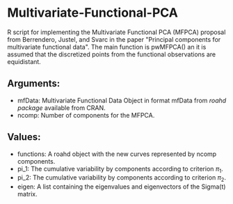 # Multivariate-Functional-PCA
R script for implementing the Multivariate Functional PCA (MFPCA) proposal from Berrendero, Justel, and Svarc in the paper "Principal components for multivariate functional data".
The main function is pwMFPCA() an it is assumed that the discretized points from the functional observations are equidistant.

## Arguments: 
- mfData: Multivariate Functional Data Object in format mfData from *roahd package* available from CRAN.
- ncomp: Number of components for the MFPCA.

## Values:
- functions: A roahd object with the new curves represented by ncomp components.
- pi_1: The cumulative variability by components according to criterion $\pi_1$.
- pi_2: The cumulative variability by components according to criterion $\pi_2$.
- eigen: A list containing the eigenvalues and eigenvectors of the Sigma(t) matrix.

